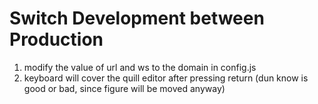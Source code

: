 # Switch Development between Production
1. modify the value of url and ws to the domain in config.js
2. keyboard will cover the quill editor after pressing return (dun know is good or bad, since figure will be moved anyway)

